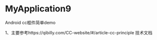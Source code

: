 # MyApplication9
Android cc框件简单demo

1、主要参考https://qibilly.com/CC-website/#/article-cc-principle 
技术文档
